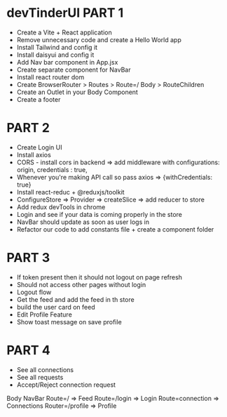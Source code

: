 # devTinderUI PART 1
- Create a Vite + React application
- Remove unnecessary code and create a Hello World app
- Install Tailwind and config it
- Install daisyui and config it
- Add Nav bar component in App.jsx
- Create separate component for NavBar
- Install react router dom
- Create BrowserRouter > Routes > Route=/ Body > RouteChildren
- Create an Outlet in your Body Component
- Create a footer

# PART 2
- Create Login UI
- Install axios
- CORS - install cors in backend => add middleware  with configurations: origin, credentials : true,
- Whenever you're making API call so pass axios => {withCredentials: true}
- Install react-reduc + @reduxjs/toolkit 
- ConfigureStore => Provider => createSlice => add reducer to store
- Add redux devTools in chrome
- Login and see if your data is coming properly in the store
- NavBar should update as soon as user logs in
- Refactor our code to add constants file + create a component folder

# PART 3
- If token present then it should not logout on page refresh
- Should not access other pages without login
- Logout flow 
- Get the feed and add the feed in th store
- build the user card on feed
- Edit Profile Feature
- Show toast message on save profile

# PART 4
 - See all connections
 - See all requests 
 - Accept/Reject connection request
 
Body
    NavBar
    Route=/ => Feed
    Route=/login => Login
    Route=connection => Connections
    Router=/profile => Profile
